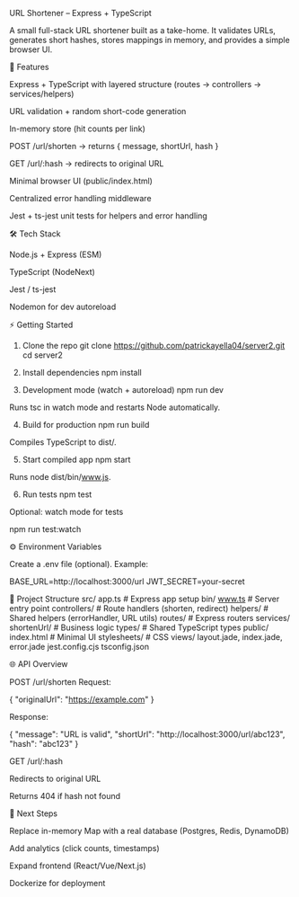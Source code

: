 URL Shortener – Express + TypeScript

A small full-stack URL shortener built as a take-home. It validates URLs, generates short hashes, stores mappings in memory, and provides a simple browser UI.

🚀 Features

Express + TypeScript with layered structure (routes → controllers → services/helpers)

URL validation + random short-code generation

In-memory store (hit counts per link)

POST /url/shorten → returns { message, shortUrl, hash }

GET /url/:hash → redirects to original URL

Minimal browser UI (public/index.html)

Centralized error handling middleware

Jest + ts-jest unit tests for helpers and error handling

🛠 Tech Stack

Node.js + Express (ESM)

TypeScript (NodeNext)

Jest / ts-jest

Nodemon for dev autoreload

⚡ Getting Started

1. Clone the repo
   git clone https://github.com/patrickayella04/server2.git
   cd server2

2. Install dependencies
   npm install

3. Development mode (watch + autoreload)
   npm run dev

Runs tsc in watch mode and restarts Node automatically.

4. Build for production
   npm run build

Compiles TypeScript to dist/.

5. Start compiled app
   npm start

Runs node dist/bin/www.js.

6. Run tests
   npm test

Optional: watch mode for tests

npm run test:watch

⚙️ Environment Variables

Create a .env file (optional). Example:

BASE_URL=http://localhost:3000/url
JWT_SECRET=your-secret

📂 Project Structure
src/
app.ts # Express app setup
bin/
www.ts # Server entry point
controllers/ # Route handlers (shorten, redirect)
helpers/ # Shared helpers (errorHandler, URL utils)
routes/ # Express routers
services/
shortenUrl/ # Business logic
types/ # Shared TypeScript types
public/
index.html # Minimal UI
stylesheets/ # CSS
views/
layout.jade, index.jade, error.jade
jest.config.cjs
tsconfig.json

🌐 API Overview

POST /url/shorten
Request:

{ "originalUrl": "https://example.com" }

Response:

{ "message": "URL is valid", "shortUrl": "http://localhost:3000/url/abc123", "hash": "abc123" }

GET /url/:hash

Redirects to original URL

Returns 404 if hash not found

🔮 Next Steps

Replace in-memory Map with a real database (Postgres, Redis, DynamoDB)

Add analytics (click counts, timestamps)

Expand frontend (React/Vue/Next.js)

Dockerize for deployment
